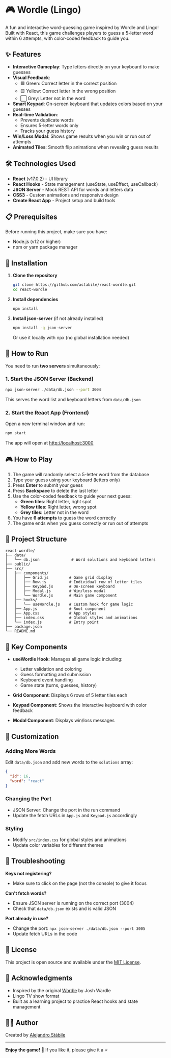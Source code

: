 # 🎮 Wordle (Lingo)

A fun and interactive word-guessing game inspired by Wordle and Lingo! Built with React, this game challenges players to guess a 5-letter word within 6 attempts, with color-coded feedback to guide you.

## ✨ Features

- **Interactive Gameplay**: Type letters directly on your keyboard to make guesses
- **Visual Feedback**: 
  - 🟩 Green: Correct letter in the correct position
  - 🟨 Yellow: Correct letter in the wrong position
  - ⬜ Grey: Letter not in the word
- **Smart Keypad**: On-screen keyboard that updates colors based on your guesses
- **Real-time Validation**: 
  - Prevents duplicate words
  - Ensures 5-letter words only
  - Tracks your guess history
- **Win/Loss Modal**: Shows game results when you win or run out of attempts
- **Animated Tiles**: Smooth flip animations when revealing guess results

## 🛠️ Technologies Used

- **React** (v17.0.2) - UI library
- **React Hooks** - State management (useState, useEffect, useCallback)
- **JSON Server** - Mock REST API for words and letters data
- **CSS3** - Custom animations and responsive design
- **Create React App** - Project setup and build tools

## 📋 Prerequisites

Before running this project, make sure you have:

- Node.js (v12 or higher)
- npm or yarn package manager

## 🚀 Installation

1. **Clone the repository**
   ```bash
   git clone https://github.com/astabile/react-wordle.git
   cd react-wordle
   ```

2. **Install dependencies**
   ```bash
   npm install
   ```

3. **Install json-server** (if not already installed)
   ```bash
   npm install -g json-server
   ```
   Or use it locally with npx (no global installation needed)

## 🎯 How to Run

You need to run **two servers** simultaneously:

### 1. Start the JSON Server (Backend)
```bash
npx json-server ./data/db.json --port 3004
```
This serves the word list and keyboard letters from `data/db.json`

### 2. Start the React App (Frontend)
Open a new terminal window and run:
```bash
npm start
```
The app will open at [http://localhost:3000](http://localhost:3000)

## 🎮 How to Play

1. The game will randomly select a 5-letter word from the database
2. Type your guess using your keyboard (letters only)
3. Press **Enter** to submit your guess
4. Press **Backspace** to delete the last letter
5. Use the color-coded feedback to guide your next guess:
   - **Green tiles**: Right letter, right spot
   - **Yellow tiles**: Right letter, wrong spot
   - **Grey tiles**: Letter not in the word
6. You have **6 attempts** to guess the word correctly
7. The game ends when you guess correctly or run out of attempts

## 📁 Project Structure

```
react-wordle/
├── data/
│   └── db.json              # Word solutions and keyboard letters
├── public/
├── src/
│   ├── components/
│   │   ├── Grid.js         # Game grid display
│   │   ├── Row.js          # Individual row of letter tiles
│   │   ├── Keypad.js       # On-screen keyboard
│   │   ├── Modal.js        # Win/loss modal
│   │   └── Wordle.js       # Main game component
│   ├── hooks/
│   │   └── useWordle.js    # Custom hook for game logic
│   ├── App.js              # Root component
│   ├── App.css             # App styles
│   ├── index.css           # Global styles and animations
│   └── index.js            # Entry point
├── package.json
└── README.md
```

## 🎨 Key Components

- **useWordle Hook**: Manages all game logic including:
  - Letter validation and coloring
  - Guess formatting and submission
  - Keyboard event handling
  - Game state (turns, guesses, history)

- **Grid Component**: Displays 6 rows of 5 letter tiles each

- **Keypad Component**: Shows the interactive keyboard with color feedback

- **Modal Component**: Displays win/loss messages

## 🔧 Customization

### Adding More Words
Edit `data/db.json` and add new words to the `solutions` array:
```json
{
  "id": 16,
  "word": "react"
}
```

### Changing the Port
- JSON Server: Change the port in the run command
- Update the fetch URLs in `App.js` and `Keypad.js` accordingly

### Styling
- Modify `src/index.css` for global styles and animations
- Update color variables for different themes

## 🐛 Troubleshooting

**Keys not registering?**
- Make sure to click on the page (not the console) to give it focus

**Can't fetch words?**
- Ensure JSON server is running on the correct port (3004)
- Check that `data/db.json` exists and is valid JSON

**Port already in use?**
- Change the port: `npx json-server ./data/db.json --port 3005`
- Update fetch URLs in the code

## 📝 License

This project is open source and available under the [MIT License](LICENSE).

## 🙏 Acknowledgments

- Inspired by the original [Wordle](https://www.nytimes.com/games/wordle/index.html) by Josh Wardle
- Lingo TV show format
- Built as a learning project to practice React hooks and state management

## 👨‍💻 Author

Created by [Alejandro Stábile](https://github.com/astabile)

---

**Enjoy the game! 🎉** If you like it, please give it a ⭐️
